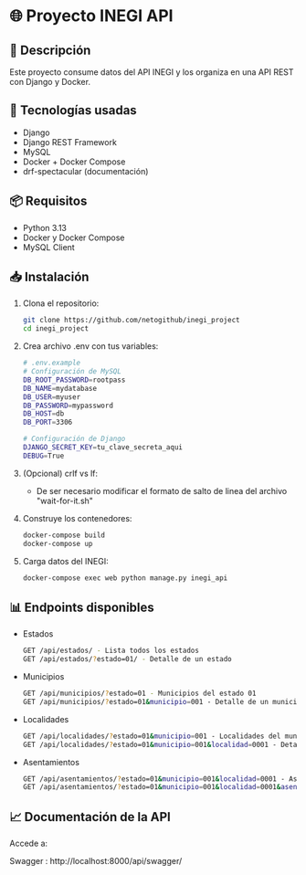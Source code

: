 # 🌐 Proyecto INEGI API

## 📌 Descripción
Este proyecto consume datos del API INEGI y los organiza en una API REST con Django y Docker.

## 🧱 Tecnologías usadas
- Django
- Django REST Framework
- MySQL
- Docker + Docker Compose
- drf-spectacular (documentación)

## 📦 Requisitos
- Python 3.13
- Docker y Docker Compose
- MySQL Client

## 📥 Instalación
1. Clona el repositorio:
    ```bash
   git clone https://github.com/netogithub/inegi_project 
   cd inegi_project
   ```

2. Crea archivo .env con tus variables:
    ```bash
    # .env.example
    # Configuración de MySQL
    DB_ROOT_PASSWORD=rootpass
    DB_NAME=mydatabase
    DB_USER=myuser
    DB_PASSWORD=mypassword
    DB_HOST=db
    DB_PORT=3306

    # Configuración de Django
    DJANGO_SECRET_KEY=tu_clave_secreta_aqui
    DEBUG=True
    ```

3. (Opcional) crlf vs lf:
    - De ser necesario  modificar el formato de salto de linea del archivo "wait-for-it.sh"

4. Construye los contenedores:
    ```bash
    docker-compose build
    docker-compose up
    ```

5. Carga datos del INEGI:
    ```bash
    docker-compose exec web python manage.py inegi_api
    ```

## 📊 Endpoints disponibles

- Estados
    ```bash
    GET /api/estados/ - Lista todos los estados
    GET /api/estados/?estado=01/ - Detalle de un estado
    ```
- Municipios
    ```bash
    GET /api/municipios/?estado=01 - Municipios del estado 01
    GET /api/municipios/?estado=01&municipio=001 - Detalle de un municipio
    ```
- Localidades
    ```bash
    GET /api/localidades/?estado=01&municipio=001 - Localidades del municipio 001 del estado 01
    GET /api/localidades/?estado=01&municipio=001&localidad=0001 - Detalle de una localidad
    ```
- Asentamientos
    ```bash
    GET /api/asentamientos/?estado=01&municipio=001&localidad=0001 - Asentamientos de la localidad 0001 del municipio 001 del estado 01
    GET /api/asentamientos/?estado=01&municipio=001&localidad=0001&asentamientos=0001 - Detalle de un asentamiento
    ```

## 📈 Documentación de la API

Accede a:

Swagger : http://localhost:8000/api/swagger/